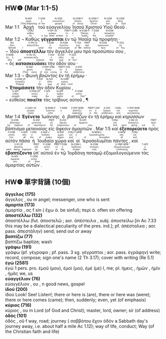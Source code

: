 ## HW❹ (Mar 1:1-5)
<rt>Mar 1:1</rt> <RUBY><ruby><ruby>Ἀρχὴ<rt>[The] beginning</rt></ruby><rt>ἀρχή</rt></ruby><rt>N-NSF</rt></RUBY> <RUBY><ruby><ruby>τοῦ<rt>of the</rt></ruby><rt>ὁ</rt></ruby><rt>T-GSN</rt></RUBY> <RUBY><ruby><ruby>εὐαγγελίου<rt>gospel</rt></ruby><rt>εὐαγγέλιον</rt></ruby><rt>N-GSN</rt></RUBY> <RUBY><ruby><ruby>Ἰησοῦ<rt>of Jesus</rt></ruby><rt>Ἰησοῦς</rt></ruby><rt>N-GSM-P</rt></RUBY> <RUBY><ruby><ruby>Χριστοῦ<rt>Christ</rt></ruby><rt>Χριστός</rt></ruby><rt>N-GSM-T</rt></RUBY> <RUBY><ruby><ruby>Υἱοῦ<rt>Son</rt></ruby><rt>υἱός</rt></ruby><rt>N-GSM</rt></RUBY> <RUBY><ruby><ruby>Θεοῦ .<rt>of God</rt></ruby><rt>θεός</rt></ruby><rt>N-GSM</rt></RUBY></br> <rt>Mar 1:2</rt> <RUBY><ruby><ruby>¬ Καθὼς<rt>As</rt></ruby><rt>καθώς</rt></ruby><rt>CONJ</rt></RUBY> <RUBY><ruby><ruby><strong>γέγραπται</strong><rt>it has been written</rt></ruby><rt>γράφω</rt></ruby><rt>V-RPI-3S</rt></RUBY> <RUBY><ruby><ruby>ἐν<rt>in</rt></ruby><rt>ἐν</rt></ruby><rt>PREP</rt></RUBY> <RUBY><ruby><ruby>τῷ<rt>-</rt></ruby><rt>ὁ</rt></ruby><rt>T-DSM</rt></RUBY> <RUBY><ruby><ruby>Ἠσαΐᾳ<rt>Isaiah</rt></ruby><rt>Ἡσαΐας</rt></ruby><rt>N-DSM-P</rt></RUBY> <RUBY><ruby><ruby>τῷ<rt>the</rt></ruby><rt>ὁ</rt></ruby><rt>T-DSM</rt></RUBY> <RUBY><ruby><ruby>προφήτῃ ·<rt>prophet</rt></ruby><rt>προφήτης</rt></ruby><rt>N-DSM</rt></RUBY></br> <RUBY><ruby><ruby>¬ Ἰδοὺ<rt>Behold</rt></ruby><rt>ἰδού</rt></ruby><rt>INJ</rt></RUBY> <RUBY><ruby><ruby><strong>ἀποστέλλω</strong><rt>I send</rt></ruby><rt>ἀποστέλλω</rt></ruby><rt>V-PAI-1S</rt></RUBY> <RUBY><ruby><ruby>τὸν<rt>the</rt></ruby><rt>ὁ</rt></ruby><rt>T-ASM</rt></RUBY> <RUBY><ruby><ruby>ἄγγελόν<rt>messenger</rt></ruby><rt>ἄγγελος</rt></ruby><rt>N-ASM</rt></RUBY> <RUBY><ruby><ruby>μου<rt>of Me</rt></ruby><rt>ἐγώ</rt></ruby><rt>P-1GS</rt></RUBY> <RUBY><ruby><ruby>πρὸ<rt>before</rt></ruby><rt>πρό</rt></ruby><rt>PREP</rt></RUBY> <RUBY><ruby><ruby>προσώπου<rt>face</rt></ruby><rt>πρόσωπον</rt></ruby><rt>N-GSN</rt></RUBY> <RUBY><ruby><ruby>σου ,<rt>of You</rt></ruby><rt>σύ</rt></ruby><rt>P-2GS</rt></RUBY></br> <RUBY><ruby><ruby>¬ ὃς<rt>who</rt></ruby><rt>ὅς, ἥ</rt></ruby><rt>R-NSM</rt></RUBY> <RUBY><ruby><ruby><strong>κατασκευάσει</strong><rt>will prepare</rt></ruby><rt>κατασκευάζω</rt></ruby><rt>V-FAI-3S</rt></RUBY> <RUBY><ruby><ruby>τὴν<rt>the</rt></ruby><rt>ὁ</rt></ruby><rt>T-ASF</rt></RUBY> <RUBY><ruby><ruby>ὁδόν<rt>way</rt></ruby><rt>ὁδός</rt></ruby><rt>N-ASF</rt></RUBY> <RUBY><ruby><ruby>σου ·<rt>of You”</rt></ruby><rt>σύ</rt></ruby><rt>P-2GS</rt></RUBY></br> <rt>Mar 1:3</rt> <RUBY><ruby><ruby>¬ Φωνὴ<rt>[The] voice</rt></ruby><rt>φωνή</rt></ruby><rt>N-NSF</rt></RUBY> <RUBY><ruby><ruby><em>βοῶντος</em><rt>of one crying</rt></ruby><rt>βοάω</rt></ruby><rt>V-PAP-GSM</rt></RUBY> <RUBY><ruby><ruby>ἐν<rt>in</rt></ruby><rt>ἐν</rt></ruby><rt>PREP</rt></RUBY> <RUBY><ruby><ruby>τῇ<rt>the</rt></ruby><rt>ὁ</rt></ruby><rt>T-DSF</rt></RUBY> <RUBY><ruby><ruby>ἐρήμῳ ·<rt>wilderness</rt></ruby><rt>ἔρημος</rt></ruby><rt>A-DSF</rt></RUBY></br> <RUBY><ruby><ruby><strong>¬ Ἑτοιμάσατε</strong><rt>Prepare</rt></ruby><rt>ἑτοιμάζω</rt></ruby><rt>V-AAM-2P</rt></RUBY> <RUBY><ruby><ruby>τὴν<rt>the</rt></ruby><rt>ὁ</rt></ruby><rt>T-ASF</rt></RUBY> <RUBY><ruby><ruby>ὁδὸν<rt>way</rt></ruby><rt>ὁδός</rt></ruby><rt>N-ASF</rt></RUBY> <RUBY><ruby><ruby>Κυρίου ,<rt>of [the] Lord</rt></ruby><rt>κύριος</rt></ruby><rt>N-GSM</rt></RUBY></br> <RUBY><ruby><ruby>¬ εὐθείας<rt>straight</rt></ruby><rt>εὐθύς</rt></ruby><rt>A-APF</rt></RUBY> <RUBY><ruby><ruby><strong>ποιεῖτε</strong><rt>make</rt></ruby><rt>ποιέω</rt></ruby><rt>V-PAM-2P</rt></RUBY> <RUBY><ruby><ruby>τὰς<rt>the</rt></ruby><rt>ὁ</rt></ruby><rt>T-APF</rt></RUBY> <RUBY><ruby><ruby>τρίβους<rt>paths</rt></ruby><rt>τρίβος</rt></ruby><rt>N-APF</rt></RUBY> <RUBY><ruby><ruby>αὐτοῦ , ¶<rt>of Him’”</rt></ruby><rt>αὐτός</rt></ruby><rt>P-GSM</rt></RUBY></br></br> <rt>Mar 1:4</rt> <RUBY><ruby><ruby><strong>Ἐγένετο</strong><rt>Came</rt></ruby><rt>γίνομαι</rt></ruby><rt>V-2ADI-3S</rt></RUBY> <RUBY><ruby><ruby>Ἰωάννης<rt>John</rt></ruby><rt>Ἰωάννης</rt></ruby><rt>N-NSM-P</rt></RUBY> <RUBY><ruby><ruby>ὁ<rt>-</rt></ruby><rt>ὁ</rt></ruby><rt>T-NSM</rt></RUBY> <RUBY><ruby><ruby><em>βαπτίζων</em><rt>baptizing</rt></ruby><rt>βαπτίζω</rt></ruby><rt>V-PAP-NSM</rt></RUBY> <RUBY><ruby><ruby>ἐν<rt>in</rt></ruby><rt>ἐν</rt></ruby><rt>PREP</rt></RUBY> <RUBY><ruby><ruby>τῇ<rt>the</rt></ruby><rt>ὁ</rt></ruby><rt>T-DSF</rt></RUBY> <RUBY><ruby><ruby>ἐρήμῳ<rt>wilderness</rt></ruby><rt>ἔρημος</rt></ruby><rt>A-DSF</rt></RUBY> <RUBY><ruby><ruby>καὶ<rt>and</rt></ruby><rt>καί</rt></ruby><rt>CONJ</rt></RUBY> <RUBY><ruby><ruby><em>κηρύσσων</em><rt>proclaiming</rt></ruby><rt>κηρύσσω</rt></ruby><rt>V-PAP-NSM</rt></RUBY> <RUBY><ruby><ruby>βάπτισμα<rt>[a] baptism</rt></ruby><rt>βάπτισμα</rt></ruby><rt>N-ASN</rt></RUBY> <RUBY><ruby><ruby>μετανοίας<rt>of repentance</rt></ruby><rt>μετάνοια</rt></ruby><rt>N-GSF</rt></RUBY> <RUBY><ruby><ruby>εἰς<rt>for</rt></ruby><rt>εἰς</rt></ruby><rt>PREP</rt></RUBY> <RUBY><ruby><ruby>ἄφεσιν<rt>forgiveness</rt></ruby><rt>ἄφεσις</rt></ruby><rt>N-ASF</rt></RUBY> <RUBY><ruby><ruby>ἁμαρτιῶν .<rt>of sins</rt></ruby><rt>ἁμαρτία</rt></ruby><rt>N-GPF</rt></RUBY> <rt>Mar 1:5</rt> <RUBY><ruby><ruby>καὶ<rt>And</rt></ruby><rt>καί</rt></ruby><rt>CONJ</rt></RUBY> <RUBY><ruby><ruby><strong>ἐξεπορεύετο</strong><rt>were going out</rt></ruby><rt>ἐκπορεύω</rt></ruby><rt>V-INI-3S</rt></RUBY> <RUBY><ruby><ruby>πρὸς<rt>to</rt></ruby><rt>πρός</rt></ruby><rt>PREP</rt></RUBY> <RUBY><ruby><ruby>αὐτὸν<rt>him</rt></ruby><rt>αὐτός</rt></ruby><rt>P-ASM</rt></RUBY> <RUBY><ruby><ruby>πᾶσα<rt>all</rt></ruby><rt>πᾶς</rt></ruby><rt>A-NSF</rt></RUBY> <RUBY><ruby><ruby>ἡ<rt>the</rt></ruby><rt>ὁ</rt></ruby><rt>T-NSF</rt></RUBY> <RUBY><ruby><ruby>Ἰουδαία<rt>of Judea</rt></ruby><rt>Ἰουδαία</rt></ruby><rt>A-NSF-L</rt></RUBY> <RUBY><ruby><ruby>χώρα<rt>region</rt></ruby><rt>χώρα</rt></ruby><rt>N-NSF</rt></RUBY> <RUBY><ruby><ruby>καὶ<rt>and</rt></ruby><rt>καί</rt></ruby><rt>CONJ</rt></RUBY> <RUBY><ruby><ruby>οἱ<rt>-</rt></ruby><rt>ὁ</rt></ruby><rt>T-NPM</rt></RUBY> <RUBY><ruby><ruby>Ἱεροσολυμῖται<rt>of Jerusalem</rt></ruby><rt>Ἱεροσολυμίτης</rt></ruby><rt>N-NPM-L</rt></RUBY> <RUBY><ruby><ruby>πάντες ,<rt>all</rt></ruby><rt>πᾶς</rt></ruby><rt>A-NPM</rt></RUBY> <RUBY><ruby><ruby>καὶ<rt>and</rt></ruby><rt>καί</rt></ruby><rt>CONJ</rt></RUBY> <RUBY><ruby><ruby><strong>ἐβαπτίζοντο</strong><rt>were being baptized</rt></ruby><rt>βαπτίζω</rt></ruby><rt>V-IPI-3P</rt></RUBY> <RUBY><ruby><ruby>ὑπ᾽<rt>by</rt></ruby><rt>ὑπό</rt></ruby><rt>PREP</rt></RUBY> <RUBY><ruby><ruby>αὐτοῦ<rt>him</rt></ruby><rt>αὐτός</rt></ruby><rt>P-GSM</rt></RUBY> <RUBY><ruby><ruby>ἐν<rt>in</rt></ruby><rt>ἐν</rt></ruby><rt>PREP</rt></RUBY> <RUBY><ruby><ruby>τῷ<rt>the</rt></ruby><rt>ὁ</rt></ruby><rt>T-DSM</rt></RUBY> <RUBY><ruby><ruby>Ἰορδάνῃ<rt>Jordan</rt></ruby><rt>Ἰορδάνης</rt></ruby><rt>N-DSM-L</rt></RUBY> <RUBY><ruby><ruby>ποταμῷ<rt>river</rt></ruby><rt>ποταμός</rt></ruby><rt>N-DSM</rt></RUBY> <RUBY><ruby><ruby><em>ἐξομολογούμενοι</em><rt>confessing</rt></ruby><rt>ἐξομολογέομαι</rt></ruby><rt>V-PMP-NPM</rt></RUBY> <RUBY><ruby><ruby>τὰς<rt>the</rt></ruby><rt>ὁ</rt></ruby><rt>T-APF</rt></RUBY> <RUBY><ruby><ruby>ἁμαρτίας<rt>sins</rt></ruby><rt>ἁμαρτία</rt></ruby><rt>N-APF</rt></RUBY> <RUBY><ruby><ruby>αὐτῶν .<rt>of them</rt></ruby><rt>αὐτός</rt></ruby><rt>P-GPM</rt></RUBY> 

<div style="page-break-after: always;"></div>

## HW❹ 單字背誦 (10個)

**ἄγγελος (175)**</BR>ἄγγελος , ου m angel; messenger, one who is sent</BR>
**ἁμαρτία (173)**</BR>ἁμαρτία , ας f sin ( ἔχω ἁ. be sinful); περὶ ἁ. often sin offering</BR>
**ἀποστέλλω (132)**</BR>ἀποστέλλω (fut. ἀποστελῶ ; aor. ἀπέστειλα , subj. ἀποστείλω [in Ac 7.33 this may be a dialectical peculiarity of the pres. ind.]; pf. ἀπέσταλκα ; aor. pass. ἀπεστάλην) send; send out or away</BR>
**βαπτίζω (77)**</BR>βαπτίζω baptize; wash</BR>
**γράφω (191)**</BR>γράφω (pf. γέγραφα ; pf. pass. 3 sg. γέγραπται ; aor. pass. ἐγράφην) write; record, compose; sign one's name (2 Th 3.17); cover with writing (Re 5.1)</BR>
**ἐγώ (2581)**</BR>ἐγώ 1 pers. pro. ἐμοῦ (μου), ἐμοί (μοι), ἐμέ (με) I, me; pl. ἡμεις , ἡμῶν , ἡμῖν , ἡμᾶς we, us</BR>
**εὐαγγέλιον (76)**</BR>εὐαγγέλιον , ου , n good news, gospel</BR>
**ἰδού (200)**</BR>ἰδού Look! See! Listen!; there or here is (are), there or here was (were); there or here comes (came); then, suddenly; even, yet (of emphasis)</BR>
**κύριος (716)**</BR>κύριος , ου m Lord (of God and Christ); master, lord, owner; sir (of address)</BR>
**ὁδός (101)**</BR>ὁδός , οῦ f way, road; journey ( σαββάτου ἔχον ὁδόν a Sabbath day's journey away, i.e. about half a mile Ac 1.12); way of life, conduct; Way (of the Christian faith and life)</BR>

